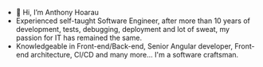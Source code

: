 - 👋 Hi, I’m Anthony Hoarau
- Experienced self-taught Software Engineer, after more than 10 years of development, tests, debugging, deployment and lot of sweat, my passion for IT has remained the same. 
- Knowledgeable in Front-end/Back-end, Senior Angular developer, Front-end architecture, CI/CD and many more... I'm a software craftsman.

<!---
anthonyhoarau/anthonyhoarau is a ✨ special ✨ repository because its `README.md` (this file) appears on your GitHub profile.
You can click the Preview link to take a look at your changes.
--->
